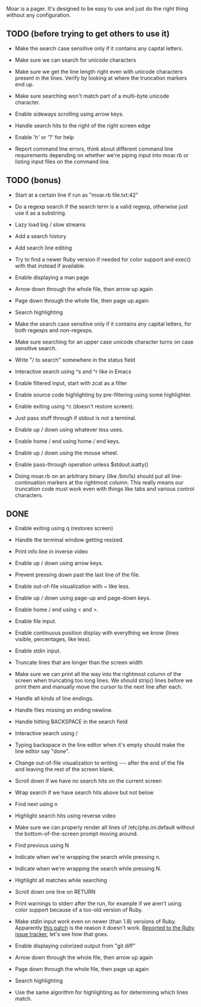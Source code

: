 Moar is a pager.  It's designed to be easy to use and just do the
right thing without any configuration.

TODO (before trying to get others to use it)
--------------------------------------------
* Make the search case sensitive only if it contains any capital
  letters.

* Make sure we can search for unicode characters

* Make sure we get the line length right even with unicode characters
  present in the lines.  Verify by looking at where the truncation
  markers end up.

* Make sure searching won't match part of a multi-byte unicode
  character.

* Enable sideways scrolling using arrow keys.

* Handle search hits to the right of the right screen edge

* Enable 'h' or '?' for help

* Report command line errors, think about different command line
  requirements depending on whether we're piping input into moar.rb or
  listing input files on the command line.


TODO (bonus)
------------
* Start at a certain line if run as "moar.rb file.txt:42"

* Do a regexp search if the search term is a valid regexp, otherwise
  just use it as a substring.

* Lazy load big / slow streams

* Add a search history

* Add search line editing

* Try to find a newer Ruby version if needed for color support and
  exec() with that instead if available.

* Enable displaying a man page
 * Arrow down through the whole file, then arrow up again
 * Page down through the whole file, then page up again
 * Search highlighting

* Make the search case sensitive only if it contains any capital
  letters, for both regexps and non-regexps.

* Make sure searching for an upper case unicode character turns on
  case sensitive search.

* Write "/ to search" somewhere in the status field

* Interactive search using ^s and ^r like in Emacs

* Enable filtered input, start with zcat as a filter

* Enable source code highlighting by pre-filtering using some
  highlighter.

* Enable exiting using ^c (doesn't restore screen).

* Just pass stuff through if stdout is not a terminal.

* Enable up / down using whatever less uses.

* Enable home / end using home / end keys.

* Enable up / down using the mouse wheel.

* Enable pass-through operation unless $stdout.isatty()

* Doing moar.rb on an arbitrary binary (like /bin/ls) should put all
  line-continuation markers at the rightmost column.  This really
  means our truncation code must work even with things like tabs and
  various control characters.


DONE
----
* Enable exiting using q (restores screen)

* Handle the terminal window getting resized.

* Print info line in inverse video

* Enable up / down using arrow keys.

* Prevent pressing down past the last line of the file.

* Enable out-of-file visualization with ~ like less.

* Enable up / down using page-up and page-down keys.

* Enable home / end using < and >.

* Enable file input.

* Enable continuous position display with everything we know (lines
  visible, percentages, like less).

* Enable stdin input.

* Truncate lines that are longer than the screen width

* Make sure we can print all the way into the rightmost column of the
  screen when truncating too long lines.  We should strip() lines
  before we print them and manually move the cursor to the next line
  after each.

* Handle all kinds of line endings.

* Handle files missing an ending newline.

* Handle hitting BACKSPACE in the search field

* Interactive search using /

* Typing backspace in the line editor when it's empty should make the
  line editor say "done".

* Change out-of-file visualization to writing --- after the end of the
  file and leaving the rest of the screen blank.

* Scroll down if we have no search hits on the current screen

* Wrap search if we have search hits above but not below

* Find next using n

* Highlight search hits using reverse video

* Make sure we can properly render all lines of /etc/php.ini.default
  without the bottom-of-the-screen prompt moving around.

* Find previous using N

* Indicate when we're wrapping the search while pressing n.

* Indicate when we're wrapping the search while pressing N.

* Highlight all matches while searching

* Scroll down one line on RETURN

* Print warnings to stderr after the run, for example if we aren't
  using color support because of a too-old version of Ruby.

* Make stdin input work even on newer (than 1.8) versions of
  Ruby. Apparently
  [this patch](http://svn.ruby-lang.org/cgi-bin/viewvc.cgi/trunk/io.c?r1=7641&r2=7649&diff_format=h)
  is the reason it doesn't
  work. [Reported to the Ruby issue tracker](https://bugs.ruby-lang.org/issues/9067),
  let's see how that goes.

* Enable displaying colorized output from "git diff"
 * Arrow down through the whole file, then arrow up again
 * Page down through the whole file, then page up again
 * Search highlighting

* Use the same algorithm for highlighting as for determining which
  lines match.
